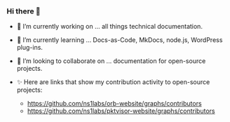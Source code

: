 ### Hi there 👋


- 🔭 I’m currently working on ... all things technical documentation.

- 🌱 I’m currently learning ... Docs-as-Code, MkDocs, node.js, WordPress plug-ins.

- 👯 I’m looking to collaborate on ... documentation for open-source projects.

- ✨ Here are links that show my contribution activity to open-source projects:
  - https://github.com/ns1labs/orb-website/graphs/contributors
  - https://github.com/ns1labs/pktvisor-website/graphs/contributors



